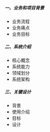 ##### 一、业务和项目背景
- 业务流程
- 业务痛点
- 业务目标

##### 二、系统介绍
- 核心概念
- 系统能力
- 领域划分
- 系统架构

##### 三、关键设计
- 背景
- 使用介绍
- 目标
- 设计